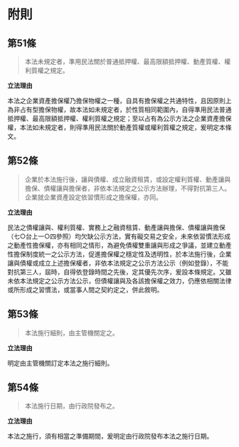 # 附則

## 第51條

> 本法未規定者，準用民法關於普通抵押權、最高限額抵押權、動產質權、權利質權之規定。

**立法理由**

本法之企業資產擔保權乃擔保物權之一種，自具有擔保權之共通特性，且因原則上為非占有型擔保物權，故本法如未規定者，於性質相同範圍內，自得準用民法普通抵押權、最高限額抵押權、權利質權之規定；至以占有為公示方法之企業資產擔保權，本法如未規定者，則得準用民法關於動產質權或權利質權之規定，爰明定本條文。

## 第52條  

> 企業於本法施行後，讓與債權、成立融資租賃，或設定權利質權、動產讓與擔保、債權讓與擔保者，非依本法規定之公示方法辦理，不得對抗第三人。企業就企業資產設定依習慣形成之擔保權，亦同。

**立法理由**

民法之債權讓與、權利質權、實務上之融資租賃、動產讓與擔保、債權讓與擔保（七○台上一○四參照）均欠缺公示方法，實有礙交易之安全，未來依習慣法形成之動產性擔保權，亦有相同之情形，為避免債權雙重讓與形成之爭議，並建立動產性擔保制度統一之公示方法，促進擔保權之穩定性及透明性，於本法施行後，企業讓與債權或成立上述擔保權者，非依本法規定之公示方法公示（例如登錄），不能對抗第三人，屆時，自得依登錄時間之先後，定其優先次序，爰設本條規定。又雖未依本法規定之公示方法公示，但債權讓與及各該擔保權之效力，仍應依相關法律或所形成之習慣法，或當事人間之契約定之，併此敘明。

## 第53條

> 本法施行細則，由主管機關定之。

**立法理由**

明定由主管機關訂定本法之施行細則。

## 第54條

> 本法施行日期，由行政院發布之。

**立法理由**

本法之施行，須有相當之準備期間，爰明定由行政院發布本法之施行日期。
